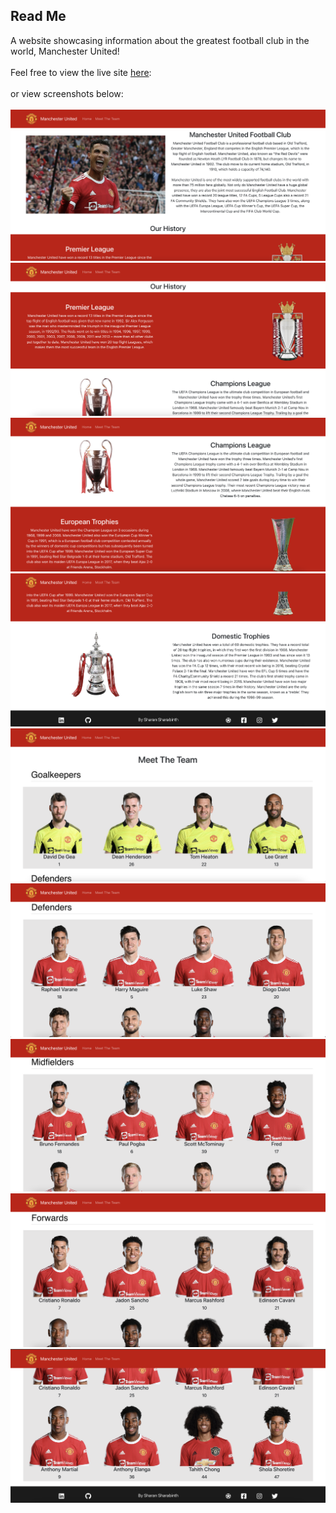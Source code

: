 ## Read Me
A website showcasing information about the greatest football club in the world, Manchester United!
<br>
<br>
Feel free to view the live site [here](https://man-utd.herokuapp.com/):
<br>
<br>
or view screenshots below:
<br>
<br>
![alt text](./src/Images/screenshots/Image-1.png)
<br>
![alt text](./src/Images/screenshots/Image-2.png)
<br>
![alt text](./src/Images/screenshots/Image-3.png)
<br>
![alt text](./src/Images/screenshots/image-4.png)
<br>
![alt text](./src/Images/screenshots/Image-5.png)
<br>
![alt text](./src/Images/screenshots/Image-6.png)
<br>
![alt text](./src/Images/screenshots/Image-7.png)
<br>
![alt text](./src/Images/screenshots/Image-8.png)
<br>
![alt text](./src/Images/screenshots/Image-9.png)
<br>

